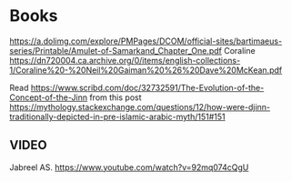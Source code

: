 # Books
https://a.dolimg.com/explore/PMPages/DCOM/official-sites/bartimaeus-series/Printable/Amulet-of-Samarkand_Chapter_One.pdf
Coraline         https://dn720004.ca.archive.org/0/items/english-collections-1/Coraline%20-%20Neil%20Gaiman%20%26%20Dave%20McKean.pdf         

Read https://www.scribd.com/doc/32732591/The-Evolution-of-the-Concept-of-the-Jinn
from this post https://mythology.stackexchange.com/questions/12/how-were-djinn-traditionally-depicted-in-pre-islamic-arabic-myth/151#151


VIDEO
------
Jabreel AS.    https://www.youtube.com/watch?v=92mq074cQgU

